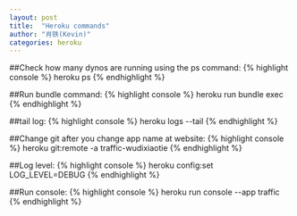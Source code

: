 ```yaml
---
layout: post
title:  "Heroku commands"
author: "肖铁(Kevin)"
categories: heroku
---
```


##Check how many dynos are running using the ps command:
{% highlight console %}
heroku ps
{% endhighlight %}

##Run bundle command:
{% highlight console %}
heroku run bundle exec <command>
{% endhighlight %}

##tail log:
{% highlight console %}
heroku logs --tail
{% endhighlight %}

##Change git after you change app name at website:
{% highlight console %}
heroku git:remote -a traffic-wudixiaotie
{% endhighlight %}

##Log level:
{% highlight console %}
heroku config:set LOG_LEVEL=DEBUG
{% endhighlight %}

##Run console:
{% highlight console %}
heroku run console --app traffic
{% endhighlight %}